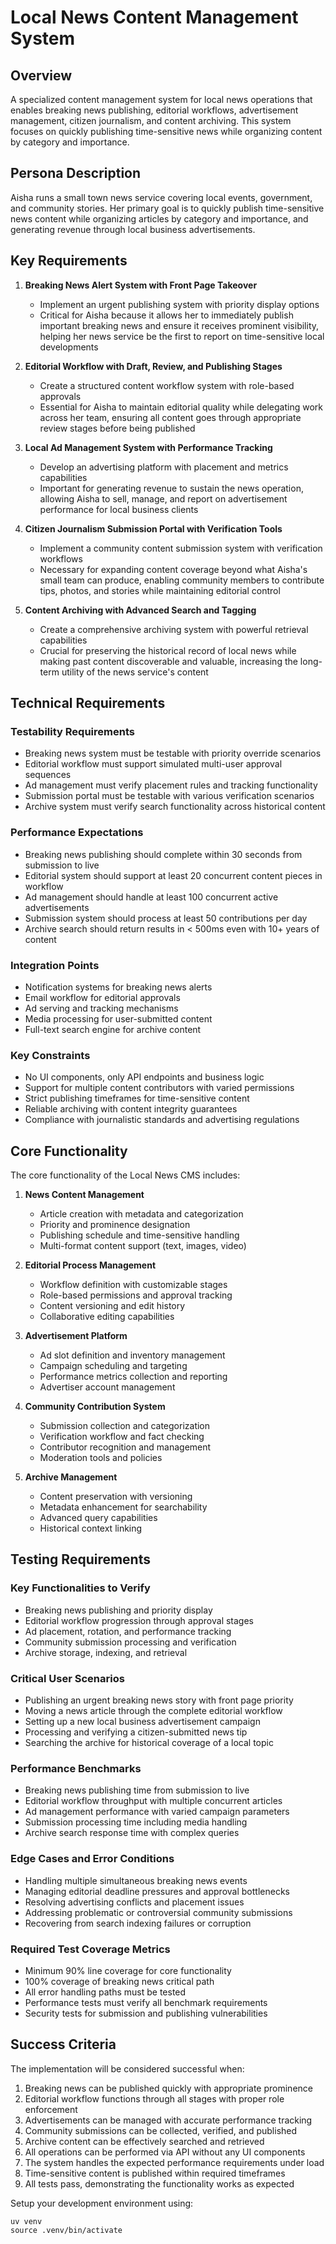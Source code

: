 # Local News Content Management System

## Overview
A specialized content management system for local news operations that enables breaking news publishing, editorial workflows, advertisement management, citizen journalism, and content archiving. This system focuses on quickly publishing time-sensitive news while organizing content by category and importance.

## Persona Description
Aisha runs a small town news service covering local events, government, and community stories. Her primary goal is to quickly publish time-sensitive news content while organizing articles by category and importance, and generating revenue through local business advertisements.

## Key Requirements

1. **Breaking News Alert System with Front Page Takeover**
   - Implement an urgent publishing system with priority display options
   - Critical for Aisha because it allows her to immediately publish important breaking news and ensure it receives prominent visibility, helping her news service be the first to report on time-sensitive local developments

2. **Editorial Workflow with Draft, Review, and Publishing Stages**
   - Create a structured content workflow system with role-based approvals
   - Essential for Aisha to maintain editorial quality while delegating work across her team, ensuring all content goes through appropriate review stages before being published

3. **Local Ad Management System with Performance Tracking**
   - Develop an advertising platform with placement and metrics capabilities
   - Important for generating revenue to sustain the news operation, allowing Aisha to sell, manage, and report on advertisement performance for local business clients

4. **Citizen Journalism Submission Portal with Verification Tools**
   - Implement a community content submission system with verification workflows
   - Necessary for expanding content coverage beyond what Aisha's small team can produce, enabling community members to contribute tips, photos, and stories while maintaining editorial control

5. **Content Archiving with Advanced Search and Tagging**
   - Create a comprehensive archiving system with powerful retrieval capabilities
   - Crucial for preserving the historical record of local news while making past content discoverable and valuable, increasing the long-term utility of the news service's content

## Technical Requirements

### Testability Requirements
- Breaking news system must be testable with priority override scenarios
- Editorial workflow must support simulated multi-user approval sequences
- Ad management must verify placement rules and tracking functionality
- Submission portal must be testable with various verification scenarios
- Archive system must verify search functionality across historical content

### Performance Expectations
- Breaking news publishing should complete within 30 seconds from submission to live
- Editorial system should support at least 20 concurrent content pieces in workflow
- Ad management should handle at least 100 concurrent active advertisements
- Submission system should process at least 50 contributions per day
- Archive search should return results in < 500ms even with 10+ years of content

### Integration Points
- Notification systems for breaking news alerts
- Email workflow for editorial approvals
- Ad serving and tracking mechanisms
- Media processing for user-submitted content
- Full-text search engine for archive content

### Key Constraints
- No UI components, only API endpoints and business logic
- Support for multiple content contributors with varied permissions
- Strict publishing timeframes for time-sensitive content
- Reliable archiving with content integrity guarantees
- Compliance with journalistic standards and advertising regulations

## Core Functionality

The core functionality of the Local News CMS includes:

1. **News Content Management**
   - Article creation with metadata and categorization
   - Priority and prominence designation
   - Publishing schedule and time-sensitive handling
   - Multi-format content support (text, images, video)

2. **Editorial Process Management**
   - Workflow definition with customizable stages
   - Role-based permissions and approval tracking
   - Content versioning and edit history
   - Collaborative editing capabilities

3. **Advertisement Platform**
   - Ad slot definition and inventory management
   - Campaign scheduling and targeting
   - Performance metrics collection and reporting
   - Advertiser account management

4. **Community Contribution System**
   - Submission collection and categorization
   - Verification workflow and fact checking
   - Contributor recognition and management
   - Moderation tools and policies

5. **Archive Management**
   - Content preservation with versioning
   - Metadata enhancement for searchability
   - Advanced query capabilities
   - Historical context linking

## Testing Requirements

### Key Functionalities to Verify
- Breaking news publishing and priority display
- Editorial workflow progression through approval stages
- Ad placement, rotation, and performance tracking
- Community submission processing and verification
- Archive storage, indexing, and retrieval

### Critical User Scenarios
- Publishing an urgent breaking news story with front page priority
- Moving a news article through the complete editorial workflow
- Setting up a new local business advertisement campaign
- Processing and verifying a citizen-submitted news tip
- Searching the archive for historical coverage of a local topic

### Performance Benchmarks
- Breaking news publishing time from submission to live
- Editorial workflow throughput with multiple concurrent articles
- Ad management performance with varied campaign parameters
- Submission processing time including media handling
- Archive search response time with complex queries

### Edge Cases and Error Conditions
- Handling multiple simultaneous breaking news events
- Managing editorial deadline pressures and approval bottlenecks
- Resolving advertising conflicts and placement issues
- Addressing problematic or controversial community submissions
- Recovering from search indexing failures or corruption

### Required Test Coverage Metrics
- Minimum 90% line coverage for core functionality
- 100% coverage of breaking news critical path
- All error handling paths must be tested
- Performance tests must verify all benchmark requirements
- Security tests for submission and publishing vulnerabilities

## Success Criteria

The implementation will be considered successful when:

1. Breaking news can be published quickly with appropriate prominence
2. Editorial workflow functions through all stages with proper role enforcement
3. Advertisements can be managed with accurate performance tracking
4. Community submissions can be collected, verified, and published
5. Archive content can be effectively searched and retrieved
6. All operations can be performed via API without any UI components
7. The system handles the expected performance requirements under load
8. Time-sensitive content is published within required timeframes
9. All tests pass, demonstrating the functionality works as expected

Setup your development environment using:
```
uv venv
source .venv/bin/activate
```